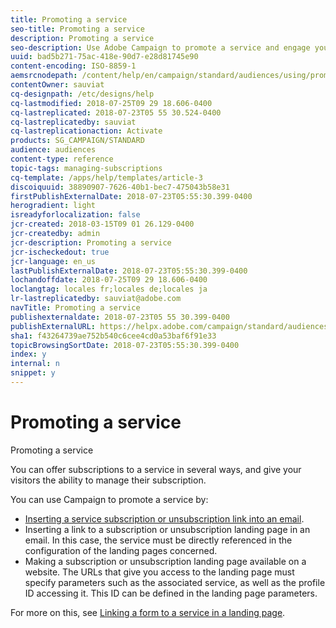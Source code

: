 ```yaml
---
title: Promoting a service
seo-title: Promoting a service
description: Promoting a service
seo-description: Use Adobe Campaign to promote a service and engage your customers through dedicated landing pages, emails or directly on your website.
uuid: bad5b271-75ac-418e-90d7-e28d81745e90
content-encoding: ISO-8859-1
aemsrcnodepath: /content/help/en/campaign/standard/audiences/using/promoting-a-service
contentOwner: sauviat
cq-designpath: /etc/designs/help
cq-lastmodified: 2018-07-25T09 29 18.606-0400
cq-lastreplicated: 2018-07-23T05 55 30.524-0400
cq-lastreplicatedby: sauviat
cq-lastreplicationaction: Activate
products: SG_CAMPAIGN/STANDARD
audience: audiences
content-type: reference
topic-tags: managing-subscriptions
cq-template: /apps/help/templates/article-3
discoiquuid: 38890907-7626-40b1-bec7-475043b58e31
firstPublishExternalDate: 2018-07-23T05:55:30.399-0400
herogradient: light
isreadyforlocalization: false
jcr-created: 2018-03-15T09 01 26.129-0400
jcr-createdby: admin
jcr-description: Promoting a service
jcr-ischeckedout: true
jcr-language: en_us
lastPublishExternalDate: 2018-07-23T05:55:30.399-0400
lochandoffdate: 2018-07-25T09 29 18.606-0400
loclangtag: locales fr;locales de;locales ja
lr-lastreplicatedby: sauviat@adobe.com
navTitle: Promoting a service
publishexternaldate: 2018-07-23T05 55 30.399-0400
publishExternalURL: https://helpx.adobe.com/campaign/standard/audiences/using/promoting-a-service.html
sha1: f43264739ae752b540c6cee4cd0a53baf6f91e33
topicBrowsingSortDate: 2018-07-23T05:55:30.399-0400
index: y
internal: n
snippet: y
---
```


# Promoting a service

Promoting a service

You can offer subscriptions to a service in several ways, and give your visitors the ability to manage their subscription.

You can use Campaign to promote a service by:

* [Inserting a service subscription or unsubscription link into an email](../../designing/using/inserting-a-link.md).
* Inserting a link to a subscription or unsubscription landing page in an email. In this case, the service must be directly referenced in the configuration of the landing pages concerned.
* Making a subscription or unsubscription landing page available on a website. The URLs that give you access to the landing page must specify parameters such as the associated service, as well as the profile ID accessing it. This ID can be defined in the landing page parameters.

For more on this, see [Linking a form to a service in a landing page](../../channels/using/designing-a-landing-page.md#linking-a-form-to-a-service).

